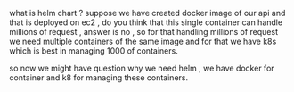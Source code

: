 what is helm chart ?
suppose we have created docker image of our api and that is deployed on ec2 , do you think that this single container can handle millions of request , answer is no , so for that handling millions of request we need multiple containers of the same image and for that we have k8s which is best in managing 1000 of containers.

so now we might have question why we need helm , we have docker for container and k8 for managing these containers.